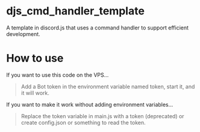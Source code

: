 # djs_cmd_handler_template
A template in discord.js that uses a command handler to support efficient development.
# How to use
If you want to use this code on the VPS...
> Add a Bot token in the environment variable named token, start it, and it will work.

If you want to make it work without adding environment variables...
> Replace the token variable in main.js with a token (deprecated) or create config.json or something to read the token.
